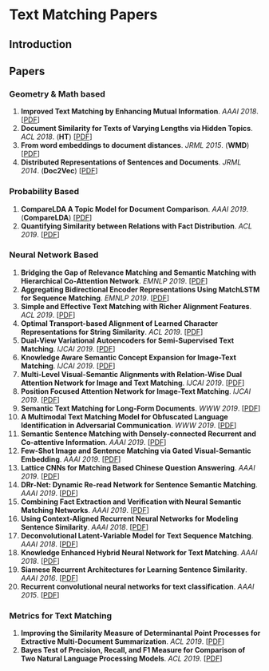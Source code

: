 # Text Matching Papers

## Introduction

## Papers

### Geometry & Math based
1. **Improved Text Matching by Enhancing Mutual Information**. *AAAI 2018*. [[PDF](https://www.aaai.org/ocs/index.php/AAAI/AAAI18/paper/download/16214/16077)]
2. **Document Similarity for Texts of Varying Lengths via Hidden Topics**. *ACL 2018*. (**HT**) [[PDF](https://arxiv.org/pdf/1903.10675)]
3. **From word embeddings to document distances**. *JRML 2015*. (**WMD**) [[PDF](http://www.jmlr.org/proceedings/papers/v37/kusnerb15.pdf)]
4. **Distributed Representations of Sentences and Documents**. *JRML 2014*. (**Doc2Vec**) [[PDF](http://www.jmlr.org/proceedings/papers/v32/le14.pdf)]

### Probability Based
1. **CompareLDA A Topic Model for Document Comparison**. *AAAI 2019*. (**CompareLDA**) [[PDF](https://pdfs.semanticscholar.org/f821/a6f243ff41676699289c28042e01ac8dc802.pdf)]
2. **Quantifying Similarity between Relations with Fact Distribution**. *ACL 2019*. [[PDF](https://arxiv.org/pdf/1907.08937)]

### Neural Network Based
1. **Bridging the Gap of Relevance Matching and Semantic Matching with Hierarchical Co-Attention Network**. *EMNLP 2019*. [[PDF](https://pdfs.semanticscholar.org/9082/0988957e74db0fbb1df79175610e08016ba4.pdf)]
2. **Aggregating Bidirectional Encoder Representations Using MatchLSTM for Sequence Matching**. *EMNLP 2019*. [[PDF](https://www.aclweb.org/anthology/D19-1626.pdf)]
3. **Simple and Effective Text Matching with Richer Alignment Features**. *ACL 2019*. [[PDF](https://arxiv.org/pdf/1908.00300)]
4. **Optimal Transport-based Alignment of Learned Character Representations for String Similarity**. *ACL 2019*. [[PDF](https://arxiv.org/pdf/1907.10165)]
5. **Dual-View Variational Autoencoders for Semi-Supervised Text Matching**. *IJCAI 2019*. [[PDF](http://mashuai.buaa.edu.cn/pubs/ijcai2019.pdf)]
6. **Knowledge Aware Semantic Concept Expansion for Image-Text Matching**. *IJCAI 2019*. [[PDF](https://www.ijcai.org/proceedings/2019/0720.pdf)]
7. **Multi-Level Visual-Semantic Alignments with Relation-Wise Dual Attention Network for Image and Text Matching**. *IJCAI 2019*. [[PDF](https://www.ijcai.org/proceedings/2019/0111.pdf)]
8. **Position Focused Attention Network for Image-Text Matching**. *IJCAI 2019*. [[PDF](https://arxiv.org/pdf/1907.09748)]
9. **Semantic Text Matching for Long-Form Documents**. *WWW 2019*. [[PDF](https://dl.acm.org/citation.cfm?id=3313707)]
10. **A Multimodal Text Matching Model for Obfuscated Language Identification in Adversarial Communication**. *WWW 2019*. [[PDF](https://dl.acm.org/ft_gateway.cfm?id=3313410&ftid=2057270&dwn=1&CFID=170138107&CFTOKEN=a7c6ebaf4135480a-B4350875-A08C-34F8-4E6099F3994307CD)]
11. **Semantic Sentence Matching with Densely-connected Recurrent and Co-attentive
Information**. *AAAI 2019*. [[PDF](https://www.aaai.org/ojs/index.php/AAAI/article/download/4627/4505)]
12. **Few-Shot Image and Sentence Matching via Gated Visual-Semantic Embedding**. *AAAI 2019*. [[PDF](https://www.aaai.org/ojs/index.php/AAAI/article/download/4866/4739)]
13. **Lattice CNNs for Matching Based Chinese Question Answering**. *AAAI 2019*. [[PDF](https://arxiv.org/pdf/1902.09087)]
14. **DRr-Net: Dynamic Re-read Network for Sentence Semantic Matching**. *AAAI 2019*. [[PDF](https://www.aaai.org/Papers/AAAI/2019/AAAI-ZhangKun.5147.pdf)]
15. **Combining Fact Extraction and Verification with Neural Semantic Matching Networks**. *AAAI 2019*. [[PDF](https://www.aaai.org/ojs/index.php/AAAI/article/download/4662/4540)]
16. **Using Context-Aligned Recurrent Neural Networks for Modeling Sentence Similarity**. *AAAI 2018*. [[PDF](https://www.aaai.org/ocs/index.php/AAAI/AAAI18/paper/download/17114/15696)]
17. **Deconvolutional Latent-Variable Model for Text Sequence Matching**. *AAAI 2018*. [[PDF](https://www.aaai.org/ocs/index.php/AAAI/AAAI18/paper/download/16921/16098)]
18. **Knowledge Enhanced Hybrid Neural Network for Text Matching**. *AAAI 2018*. [[PDF](https://www.aaai.org/ocs/index.php/AAAI/AAAI18/paper/download/16225/16116)]
19. **Siamese Recurrent Architectures for Learning Sentence Similarity**. *AAAI 2016*. [[PDF](https://www.aaai.org/ocs/index.php/AAAI/AAAI16/paper/viewPDFInterstitial/12195/12023)]
20. **Recurrent convolutional neural networks for text classification**. *AAAI 2015*. [[PDF](https://www.aaai.org/ocs/index.php/AAAI/AAAI15/paper/download/9745/9552)]

### Metrics for Text Matching
1. **Improving the Similarity Measure of Determinantal Point Processes for Extractive Multi-Document Summarization**. *ACL 2019*. [[PDF](https://arxiv.org/pdf/1906.00072)]
2. **Bayes Test of Precision, Recall, and F1 Measure for Comparison of Two Natural Language Processing Models**. *ACL 2019*. [[PDF](https://pdfs.semanticscholar.org/26bd/2ed1b00f99ea65012cb389e0b6a59847830b.pdf)]

